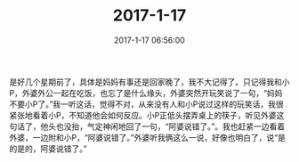 ﻿---
title: "2017-1-17"
date: 2017-1-17 06:56:00
tags: 文字
categories: 爸爸
---
是好几个星期前了，具体是妈妈有事还是回家晚了，我不大记得了。只记得我和小P，外婆外公一起在吃饭，也忘了是什么缘头，外婆突然开玩笑说了一句，“妈妈不要小P了。”我一听这话，觉得不对，从来没有人和小P说过这样的玩笑话，我很紧张地看着小P，不知道他会如何反应。小P正低头摆弄桌上的筷子，听见外婆这句话了，他头也没抬，气定神闲地回了一句，“阿婆说错了。”。我也赶紧一边看着外婆，一边附和小P，“阿婆说错了。”外婆听我俩这么一说，好像也明白了，说“是的是的，阿婆说错了。”